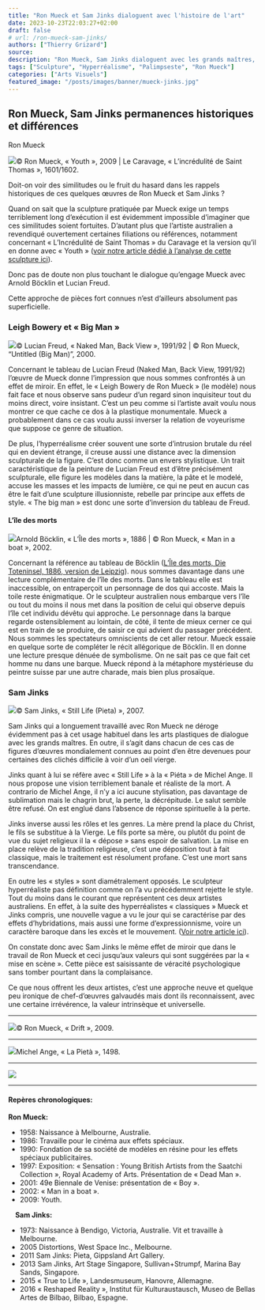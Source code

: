 ```yaml
---
title: "Ron Mueck et Sam Jinks dialoguent avec l'histoire de l'art"
date: 2023-10-23T22:03:27+02:00
draft: false
# url: /ron-mueck-sam-jinks/
authors: ["Thierry Grizard"]
source: 
description: "Ron Mueck, Sam Jinks dialoguent avec les grands maîtres, Le Caravage, Michel Ange et Arnold Böcklin. Un échange qui renouvelle le sens de ces chefs d'œuvres."
tags: ["Sculpture", "Hyperréalisme", "Palimpseste", "Ron Mueck"]
categories: ["Arts Visuels"]
featured_image: "/posts/images/banner/mueck-jinks.jpg"
--- 
```

## Ron Mueck, Sam Jinks permanences historiques et différences

Ron Mueck

![](/posts/images/mueck/ron-mueck-caravage-sculpture-hyperralism-christ.jpg)© Ron Mueck, « Youth », 2009 | Le Caravage, « L’incrédulité de Saint Thomas », 1601/1602.

Doit-on voir des similitudes ou le fruit du hasard dans les rappels historiques de ces quelques œuvres de Ron Mueck et Sam Jinks ?

Quand on sait que la sculpture pratiquée par Mueck exige un temps terriblement long d’exécution il est évidemment impossible d’imaginer que ces similitudes soient fortuites. D’autant plus que l’artiste australien a revendiqué ouvertement certaines filiations ou références, notamment concernant « L’Incrédulité de Saint Thomas » du Caravage et la version qu’il en donne avec « Youth » ([voir notre article dédié à l’analyse de cette sculpture ici](/ron-mueck-et-le-caravage-lincredulite-de-saint-thomas/)).

Donc pas de doute non plus touchant le dialogue qu’engage Mueck avec Arnold Böcklin et Lucian Freud.

Cette approche de pièces fort connues n’est d’ailleurs absolument pas superficielle.

### Leigh Bowery et « Big Man »

![](/posts/images/mueck/ron-mueck-lucian-freud-big-man-sculpture-hyperralism.jpg)© Lucian Freud, « Naked Man, Back View », 1991/92 | © Ron Mueck, “Untitled (Big Man)”, 2000.

Concernant le tableau de Lucian Freud (Naked Man, Back View, 1991/92) l’œuvre de Mueck donne l’impression que nous sommes confrontés à un effet de miroir. En effet, le « Leigh Bowery de Ron Mueck » (le modèle) nous fait face et nous observe sans pudeur d’un regard sinon inquisiteur tout du moins direct, voire insistant. C’est un peu comme si l’artiste avait voulu nous montrer ce que cache ce dos à la plastique monumentale. Mueck a probablement dans ce cas voulu aussi inverser la relation de voyeurisme que suppose ce genre de situation.

De plus, l’hyperréalisme créer souvent une sorte d’intrusion brutale du réel qui en devient étrange, il creuse aussi une distance avec la dimension sculpturale de la figure. C’est donc comme un envers stylistique. Un trait caractéristique de la peinture de Lucian Freud est d’être précisément sculpturale, elle figure les modèles dans la matière, la pâte et le modelé, accuse les masses et les impacts de lumière, ce qui ne peut en aucun cas être le fait d’une sculpture illusionniste, rebelle par principe aux effets de style. « The big man » est donc une sorte d’inversion du tableau de Freud.

#### L’île des morts

![](/posts/images/mueck/ron-mueck-arnold-bocklin-ile-des-morts-sculpture-hyperralism.jpg)Arnold Böcklin, « L’Île des morts », 1886 | © Ron Mueck, « Man in a boat », 2002.

Concernant la référence au tableau de Böcklin ([L’Île des morts, Die Toteninsel, 1886, version de Leipzig](http://www.mdbk.de/sammlungen/detailseiten/arnold-boecklin/?ref=artefields.net)). nous sommes davantage dans une lecture complémentaire de l’île des morts. Dans le tableau elle est inaccessible, on entraperçoit un personnage de dos qui accoste. Mais la toile reste énigmatique. Or le sculpteur australien nous embarque vers l’île ou tout du moins il nous met dans la position de celui qui observe depuis l’île cet individu dévêtu qui approche. Le personnage dans la barque regarde ostensiblement au lointain, de côté, il tente de mieux cerner ce qui est en train de se produire, de saisir ce qui advient du passager précédent. Nous sommes les spectateurs omniscients de cet aller retour. Mueck essaie en quelque sorte de compléter le récit allégorique de Böcklin. Il en donne une lecture presque dénuée de symbolisme. On ne sait pas ce que fait cet homme nu dans une barque. Mueck répond à la métaphore mystérieuse du peintre suisse par une autre charade, mais bien plus prosaïque.

### Sam Jinks

![](/posts/images/mueck/sam-jinks-michel-ange-pieta-sculpture-hyperralism-christ.jpg)© Sam Jinks, « Still Life (Pieta) », 2007.

Sam Jinks qui a longuement travaillé avec Ron Mueck ne déroge évidemment pas à cet usage habituel dans les arts plastiques de dialogue avec les grands maîtres. En outre, il s’agit dans chacun de ces cas de figures d’œuvres mondialement connues au point d’en être devenues pour certaines des clichés difficile à voir d’un oeil vierge.

Jinks quant à lui se réfère avec « Still Life » à la « Piéta » de Michel Ange. Il nous propose une vision terriblement banale et réaliste de la mort. A contrario de Michel Ange, il n’y a ici aucune stylisation, pas davantage de sublimation mais le chagrin brut, la perte, la décrépitude. Le salut semble être refusé. On est englué dans l’absence de réponse spirituelle à la perte.

Jinks inverse aussi les rôles et les genres. La mère prend la place du Christ, le fils se substitue à la Vierge. Le fils porte sa mère, ou plutôt du point de vue du sujet religieux il la « dépose » sans espoir de salvation. La mise en place relève de la tradition religieuse, c’est une déposition tout à fait classique, mais le traitement est résolument profane. C’est une mort sans transcendance.

En outre les « styles » sont diamétralement opposés. Le sculpteur hyperréaliste pas définition comme on l’a vu précédemment rejette le style. Tout du moins dans le courant que représentent ces deux artistes australiens. En effet, à la suite des hyperréalistes « classiques » Mueck et Jinks compris, une nouvelle vague a vu le jour qui se caractérise par des effets d’hybridations, mais aussi une forme d’expressionnisme, voire un caractère baroque dans les excès et le mouvement. ([Voir notre article ici](/ron-mueck-george-segal-duane-hanson-lhyperrealisme-dans-la-sculpture-contemporaine/)).

On constate donc avec Sam Jinks le même effet de miroir que dans le travail de Ron Mueck et ceci jusqu’aux valeurs qui sont suggérées par la « mise en scène ». Cette pièce est saisissante de véracité psychologique sans tomber pourtant dans la complaisance.

Ce que nous offrent les deux artistes, c’est une approche neuve et quelque peu ironique de chef-d’œuvres galvaudés mais dont ils reconnaissent, avec une certaine irrévérence, la valeur intrinsèque et universelle.

---

![](/posts/images/mueck/ron-mueck-caravage-sculpture-hyperralism-christ-2.jpg)© Ron Mueck, « Drift », 2009.

---

![](/posts/images/mueck/michel-ange-pieta-sculpture-baroque-christ.jpg)Michel Ange, « La Pietà », 1498.

---

![](/posts/images/mueck/ron-mueck-sam-jinks-hyperrealism-sculpture-art-contemporary-art.jpg)

---

#### Repères chronologiques:

**Ron Mueck:**

* 1958: Naissance à Melbourne, Australie.
* 1986: Travaille pour le cinéma aux effets spéciaux.
* 1990: Fondation de sa société de modèles en résine pour les effets spéciaux publicitaires.
* 1997: Exposition: « Sensation : Young British Artists from the Saatchi Collection », Royal Academy of Arts. Présentation de « Dead Man ».
* 2001: 49e Biennale de Venise: présentation de « Boy ».
* 2002: « Man in a boat ».
* 2009: Youth.

⠀
**Sam Jinks:**

* 1973: Naissance à Bendigo, Victoria, Australie. Vit et travaille à Melbourne.
* 2005 Distortions, West Space Inc., Melbourne.
* 2011 Sam Jinks: Pieta, Gippsland Art Gallery.
* 2013 Sam Jinks, Art Stage Singapore, Sullivan+Strumpf, Marina Bay Sands, Singapore.
* 2015 « True to Life », Landesmuseum, Hanovre, Allemagne.
* 2016 « Reshaped Reality », Institut für Kulturaustausch, Museo de Bellas Artes de Bilbao, Bilbao, Espagne.